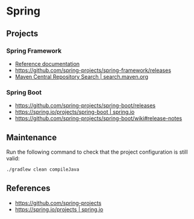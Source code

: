# Spring

## Projects

### Spring Framework

- [Reference documentation](https://docs.spring.io/spring-framework/reference/)
- https://github.com/spring-projects/spring-framework/releases
- [Maven Central Repository Search | search.maven.org](https://search.maven.org/search?q=g:org.springframework%20AND%20a:spring)


### Spring Boot

- https://github.com/spring-projects/spring-boot/releases
- [https://spring.io/projects/spring-boot | spring.io](https://spring.io/projects/spring-boot)
- https://github.com/spring-projects/spring-boot/wiki#release-notes

## Maintenance

Run the following command to check that the project configuration is still valid:

```sh
./gradlew clean compileJava
```

## References

- https://github.com/spring-projects
- [https://spring.io/projects | spring.io](https://spring.io/projects)
